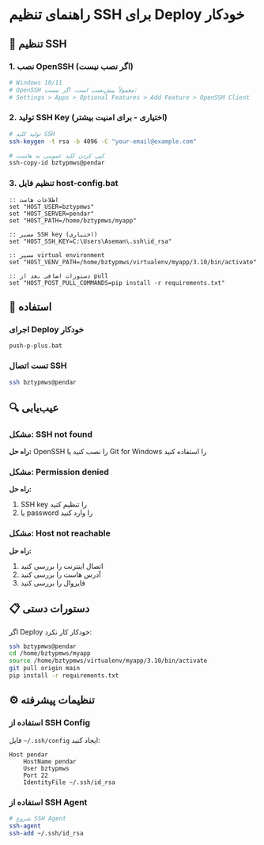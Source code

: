 # راهنمای تنظیم SSH برای Deploy خودکار

## 🔧 تنظیم SSH

### 1. نصب OpenSSH (اگر نصب نیست)
```bash
# Windows 10/11
# OpenSSH معمولاً پیش‌نصب است، اگر نیست:
# Settings > Apps > Optional Features > Add Feature > OpenSSH Client
```

### 2. تولید SSH Key (اختیاری - برای امنیت بیشتر)
```bash
# تولید کلید SSH
ssh-keygen -t rsa -b 4096 -C "your-email@example.com"

# کپی کردن کلید عمومی به هاست
ssh-copy-id bztypmws@pendar
```

### 3. تنظیم فایل host-config.bat
```batch
:: اطلاعات هاست
set "HOST_USER=bztypmws"
set "HOST_SERVER=pendar"
set "HOST_PATH=/home/bztypmws/myapp"

:: مسیر SSH key (اختیاری)
set "HOST_SSH_KEY=C:\Users\Aseman\.ssh\id_rsa"

:: مسیر virtual environment
set "HOST_VENV_PATH=/home/bztypmws/virtualenv/myapp/3.10/bin/activate"

:: دستورات اضافی بعد از pull
set "HOST_POST_PULL_COMMANDS=pip install -r requirements.txt"
```

## 🚀 استفاده

### اجرای Deploy خودکار
```batch
push-p-plus.bat
```

### تست اتصال SSH
```bash
ssh bztypmws@pendar
```

## 🔍 عیب‌یابی

### مشکل: SSH not found
**راه حل:** OpenSSH را نصب کنید یا Git for Windows را استفاده کنید

### مشکل: Permission denied
**راه حل:** 
1. SSH key را تنظیم کنید
2. یا password را وارد کنید

### مشکل: Host not reachable
**راه حل:**
1. اتصال اینترنت را بررسی کنید
2. آدرس هاست را بررسی کنید
3. فایروال را بررسی کنید

## 📋 دستورات دستی

اگر Deploy خودکار کار نکرد:
```bash
ssh bztypmws@pendar
cd /home/bztypmws/myapp
source /home/bztypmws/virtualenv/myapp/3.10/bin/activate
git pull origin main
pip install -r requirements.txt
```

## ⚙️ تنظیمات پیشرفته

### استفاده از SSH Config
فایل `~/.ssh/config` ایجاد کنید:
```
Host pendar
    HostName pendar
    User bztypmws
    Port 22
    IdentityFile ~/.ssh/id_rsa
```

### استفاده از SSH Agent
```bash
# شروع SSH Agent
ssh-agent
ssh-add ~/.ssh/id_rsa
```
